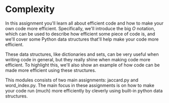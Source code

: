 # Complexity

In this assignment you'll learn all about efficient code and how to make your
own code more efficient. Specifically, we'll introduce the big *O* notation,
which can be used to describe how efficient some piece of code is, and we'll
cover some Python data structures that'll help make your code more efficient.

These data structures, like dictionaries and sets, can be very useful when
writing code in general, but they really shine when making code more efficient.
To highlight this, we'll also show an example of how code can be made more
efficient using these structures.

This modules consists of two main assignments: jaccard.py and word_index.py. The main focus in these assignments is on how to make your code run (much) more efficiently by cleverly using built-in python data structures.
